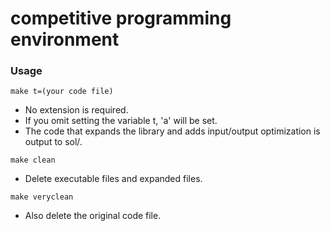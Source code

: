 # competitive programming environment
### Usage
```make t=(your code file)```
- No extension is required.
- If you omit setting the variable t, 'a' will be set.
- The code that expands the library and adds input/output optimization is output to sol/.

```make clean```
- Delete executable files and expanded files.

```make veryclean```
- Also delete the original code file.
